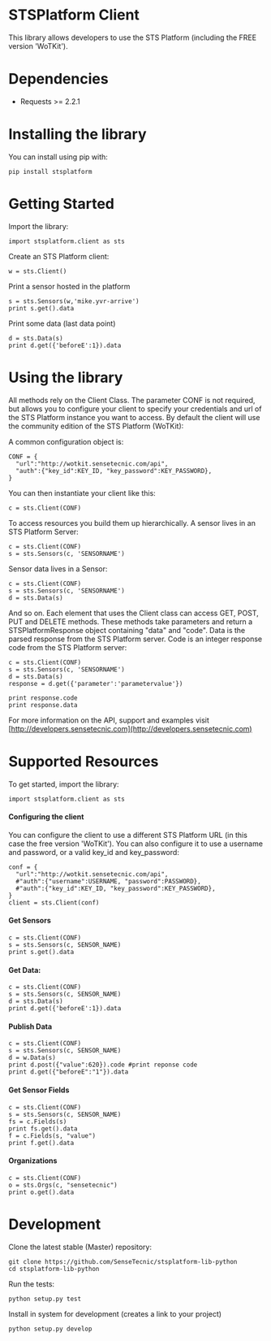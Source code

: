 STSPlatform Client
==================

This library allows developers to use the STS Platform (including the FREE version 'WoTKit').

# Dependencies

* Requests >= 2.2.1

# Installing the library

You can install using pip with:

```
pip install stsplatform
```

# Getting Started

Import the library:
```
import stsplatform.client as sts
```

Create an STS Platform client:
```
w = sts.Client()
```

Print a sensor hosted in the platform
```
s = sts.Sensors(w,'mike.yvr-arrive')
print s.get().data
```

Print some data (last data point)
```
d = sts.Data(s)
print d.get({'beforeE':1}).data
```
# Using the library

All methods rely on the Client Class. The parameter CONF is not required, but allows you to configure your client to specify your credentials and url of the STS Platform instance you want to access. By default the client will use the community edition of the STS Platform (WoTKit):

A common configuration object is:

```
CONF = {
  "url":"http://wotkit.sensetecnic.com/api",
  "auth":{"key_id":KEY_ID, "key_password":KEY_PASSWORD},  
}
```

You can then instantiate your client like this:

```
c = sts.Client(CONF)
```

To access resources you build them up hierarchically. A sensor lives in an STS Platform Server:
```
c = sts.Client(CONF)
s = sts.Sensors(c, 'SENSORNAME')
```

Sensor data lives in a Sensor:
```
c = sts.Client(CONF)
s = sts.Sensors(c, 'SENSORNAME')
d = sts.Data(s)
```

And so on. Each element that uses the Client class can access GET, POST, PUT and DELETE methods. These methods take parameters and return a STSPlatformResponse object containing "data" and "code". Data is the parsed response from the STS Platform server. Code is an integer response code from the STS Platform server:

```
c = sts.Client(CONF)
s = sts.Sensors(c, 'SENSORNAME')
d = sts.Data(s)
response = d.get({'parameter':'parametervalue'})

print response.code
print response.data
```

For more information on the API, support and examples visit [http://developers.sensetecnic.com](http://developers.sensetecnic.com)

# Supported Resources

To get started, import the library:
```
import stsplatform.client as sts
```

#### Configuring the client

You can configure the client to use a different STS Platform URL (in this case the free version 'WoTKit'). You can also configure it to use a username and password, or a valid key_id and key_password:
```
conf = {
  "url":"http://wotkit.sensetecnic.com/api",
  #"auth":{"username":USERNAME, "password":PASSWORD},
  #"auth":{"key_id":KEY_ID, "key_password":KEY_PASSWORD},  
}
client = sts.Client(conf)
```

#### Get Sensors

```
c = sts.Client(CONF)
s = sts.Sensors(c, SENSOR_NAME)
print s.get().data
```

#### Get Data:

```
c = sts.Client(CONF)
s = sts.Sensors(c, SENSOR_NAME)
d = sts.Data(s)
print d.get({'beforeE':1}).data
```

#### Publish Data

```
c = sts.Client(CONF)
s = sts.Sensors(c, SENSOR_NAME)
d = w.Data(s)
print d.post({"value":620}).code #print reponse code
print d.get({"beforeE":"1"}).data
```

#### Get Sensor Fields

```
c = sts.Client(CONF)
s = sts.Sensors(c, SENSOR_NAME)
fs = c.Fields(s)
print fs.get().data
f = c.Fields(s, "value")
print f.get().data
```

#### Organizations

```
c = sts.Client(CONF)
o = sts.Orgs(c, "sensetecnic")
print o.get().data
```

# Development

Clone the latest stable (Master) repository:

```
git clone https://github.com/SenseTecnic/stsplatform-lib-python
cd stsplatform-lib-python
```

Run the tests:

```
python setup.py test
```

Install in system for development (creates a link to your project)

```
python setup.py develop
```
